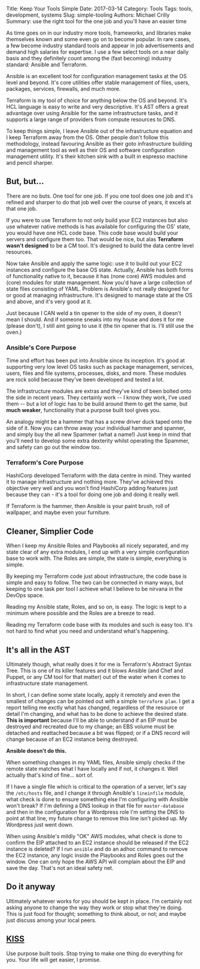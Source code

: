 Title: Keep Your Tools Simple
Date: 2017-03-14
Category: Tools
Tags: tools, development, systems
Slug: simple-tooling
Authors: Michael Crilly
Summary: use the right tool for the one job and you'll have an easier time

As time goes on in our industry more tools, frameworks, and libraries make themselves known and some even go on to become popular. In rare cases, a few become industry standard tools and appear in job advertisements and demand high salaries for expertise. I use a few select tools on a near daily basis and they definitely count among the (fast becoming) industry standard: Ansible and Terraform.

Ansible is an excellent tool for configuration management tasks at the OS level and beyond. It's core utilities offer stable management of files, users, packages, services, firewalls, and much more.

Terraform is my tool of choice for anything below the OS and beyond. It's HCL language is easy to write and very descriptive. It's AST offers a great advantage over using Ansible for the same infrastructure tasks, and it supports a large range of providers from compute resources to DNS.

To keep things simple, I leave Ansible out of the infrastructure equation and I keep Terraform away from the OS. Other people don't follow this methodology, instead favouring Ansible as their goto infrastructure building and management tool as well as their OS and software configuration management utility. It's their kitchen sink with a built in espresso machine and pencil sharper.

## But, but...
There are no buts. One tool for one job. If you one tool does one job and it's refined and sharper to do that job well over the course of years, it excels at that one job.

If you were to use Terraform to not only build your EC2 instances but also use whatever native methods is has available for configuring the OS' state, you would have one HCL code base. This code base would build your servers and configure them too. That would be nice, but alas **Terraform wasn't designed** to be a CM tool. It's designed to build the data centre level resources.

Now take Ansible and apply the same logic: use it to build out your EC2 instances and configure the base OS state. Actually, Ansible has both forms of functionality native to it, because it has (none core) AWS modules and (core) modules for state management. Now you'd have a large collection of state files consisting of YAML. Problem is Ansible's not really designed for or good at managing infrastructure. It's designed to manage state at the OS and above, and it's very good at it.

Just because I CAN weld a tin opener to the side of my oven, it doesn't mean I should. And if someone sneaks into my house and does it for me (please don't), I still aint going to use it (the tin opener that is. I'll still use the oven.)

### Ansible's Core Purpose
Time and effort has been put into Ansible since its inception. It's good at supporting very low level OS tasks such as package management, services, users, files and file systems, processes, disks, and more. These modules are rock solid because they've been developed and tested a lot.

The infrastructure modules are extras and they've kind of been bolted onto the side in recent years. They certainly work -- I know they work, I've used them -- but a lot of logic has to be build around them to get the same, but **much weaker**, functionality that a purpose built tool gives you.

An analogy might be a hammer that has a screw driver duck taped onto the side of it. Now you can throw away your individual hammer and spanner, and simply buy the all new Spammer (what a name!) Just keep in mind that you'll need to develop some extra dexterity whilst operating the Spammer, and safety can go out the window too.

### Terraform's Core Purpose
HashiCorp developed Terraform with the data centre in mind. They wanted it to manage infrastructure and nothing more. They've achieved this objective very well and you won't find HashiCorp adding features just because they can - it's a tool for doing one job and doing it really well.

If Terraform is the hammer, then Ansible is your paint brush, roll of wallpaper, and maybe even your furniture.

## Cleaner, Simplier Code
When I keep my Ansible Roles and Playbooks all nicely separated, and my state clear of any extra modules, I end up with a very simple configuration base to work with. The Roles are simple, the state is simple, everything is simple.

By keeping my Terraform code just about infrastructure, the code base is simple and easy to follow. The two can be connected in many ways, but keeping to one task per tool I achieve what I believe to be nirvana in the DevOps space.

Reading my Ansible state, Roles, and so on, is easy. The logic is kept to a minimum where possible and the Roles are a breeze to read.

Reading my Terraform code base with its modules and such is easy too. It's not hard to find what you need and understand what's happening.

## It's all in the AST
Ultimately though, what really does it for me is Terraform's Abstract Syntax Tree. This is one of its killer features and it blows Ansible (and Chef and Puppet, or any CM tool for that matter) out of the water when it comes to infrastructure state management.

In short, I can define some state locally, apply it remotely and even the smallest of changes can be pointed out with a simple `terraform plan`. I get a report telling me exctly what has changed, regardless of the resource or detail I'm changing, and what has to be done to achieve the desired state. **This is important** because I'll be able to understand if an EIP must be destroyed and recreated due to my change; an EBS volume must be detached and reattached because a bit was flipped; or if a DNS record will change because of an EC2 instance being destroyed.

**Ansible doesn't do this.**

When something changes in my YAML files, Ansible simply checks if the remote state matches what I have locally and if not, it changes it. Well actually that's kind of fine... sort of.

If I have a single file which is critical to the operation of a server, let's say the `/etc/hosts` file, and I change it through Ansible's `lineinfile` module, what check is done to ensure something else I'm configuring with Ansible won't break? If I'm defining a DNS lookup in that file for `master-database` and then in the configuration for a Wordpress role I'm setting the DNS to point at that line, my future change to remove this line isn't picked up. My Wordpress just went down.

When using Ansible's mildly "OK" AWS modules, what check is done to confirm the EIP attached to an EC2 instance should be released if the EC2 instance is deleted? If I run `ansible` and do an adhoc command to remove the EC2 instance, any logic inside the Playbooks and Roles goes out the window. One can only hope the AWS API will complain about the EIP and save the day. That's not an ideal safety net.

## Do it anyway
Ultimately whatever works for you should be kept in place. I'm certainly not asking anyone to change the way they work or stop what they're doing. This is just food for thought; something to think about, or not; and maybe just discuss among your local peers.

## [KISS](https://en.wikipedia.org/wiki/KISS_principle)
Use purpose built tools. Stop trying to make one thing do everything for you. Your life will get easier, I promise.